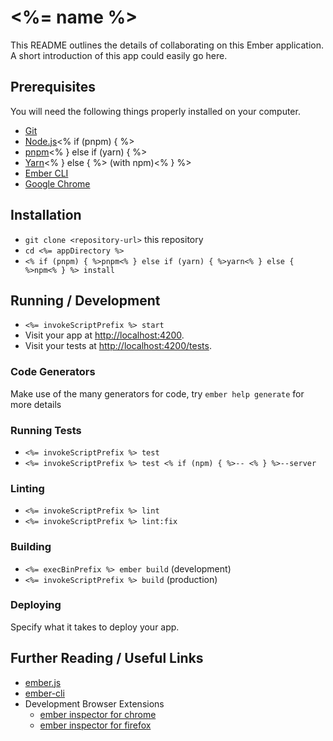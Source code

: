 # <%= name %>

This README outlines the details of collaborating on this Ember application.
A short introduction of this app could easily go here.

## Prerequisites

You will need the following things properly installed on your computer.

- [Git](https://git-scm.com/)
- [Node.js](https://nodejs.org/)<% if (pnpm) { %>
- [pnpm](https://pnpm.io/)<% } else if (yarn) { %>
- [Yarn](https://yarnpkg.com/)<% } else { %> (with npm)<% } %>
- [Ember CLI](https://cli.emberjs.com/release/)
- [Google Chrome](https://google.com/chrome/)

## Installation

- `git clone <repository-url>` this repository
- `cd <%= appDirectory %>`
- `<% if (pnpm) { %>pnpm<% } else if (yarn) { %>yarn<% } else { %>npm<% } %> install`

## Running / Development

- `<%= invokeScriptPrefix %> start`
- Visit your app at [http://localhost:4200](http://localhost:4200).
- Visit your tests at [http://localhost:4200/tests](http://localhost:4200/tests).

### Code Generators

Make use of the many generators for code, try `ember help generate` for more details

### Running Tests

- `<%= invokeScriptPrefix %> test`
- `<%= invokeScriptPrefix %> test <% if (npm) { %>-- <% } %>--server`

### Linting

- `<%= invokeScriptPrefix %> lint`
- `<%= invokeScriptPrefix %> lint:fix`

### Building

- `<%= execBinPrefix %> ember build` (development)
- `<%= invokeScriptPrefix %> build` (production)

### Deploying

Specify what it takes to deploy your app.

## Further Reading / Useful Links

- [ember.js](https://emberjs.com/)
- [ember-cli](https://cli.emberjs.com/release/)
- Development Browser Extensions
  - [ember inspector for chrome](https://chrome.google.com/webstore/detail/ember-inspector/bmdblncegkenkacieihfhpjfppoconhi)
  - [ember inspector for firefox](https://addons.mozilla.org/en-US/firefox/addon/ember-inspector/)
